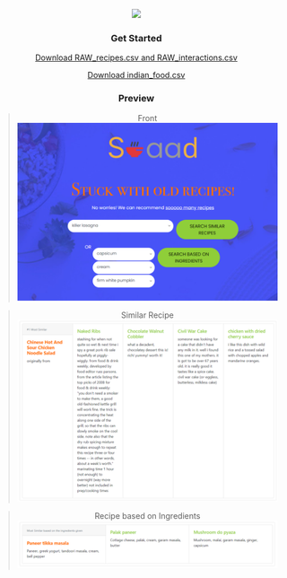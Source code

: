 <center>

![](https://i.ibb.co/hRVhcMY/Logo.png)

### Get Started
[Download RAW_recipes.csv and RAW_interactions.csv](https://www.kaggle.com/datasets/shuyangli94/food-com-recipes-and-user-interactions?select=RAW_recipes.csv)

[Download indian_food.csv](https://www.kaggle.com/code/arya24/cuisine-analysis/data?select=indian_food.csv)

### Preview

> Front
![](https://github.com/iam4tart/Swaad/blob/main/show_image/front.png?raw=true)

> Similar Recipe
![](https://github.com/iam4tart/Swaad/blob/main/show_image/recipe_on_recipe.png?raw=true)

> Recipe based on Ingredients
![](https://github.com/iam4tart/Swaad/blob/main/show_image/recipe_on_ingredients.png?raw=true)

</center>
